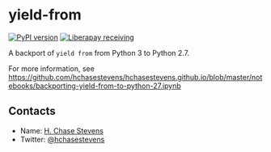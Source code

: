 # yield-from

[![PyPI version](https://badge.fury.io/py/yield-from.svg)](https://badge.fury.io/py/yield-from)
[![Liberapay receiving](https://img.shields.io/liberapay/receives/hchasestevens.svg)](https://liberapay.com/hchasestevens/)

A backport of `yield from` from Python 3 to Python 2.7.

For more information, see https://github.com/hchasestevens/hchasestevens.github.io/blob/master/notebooks/backporting-yield-from-to-python-27.ipynb

## Contacts

* Name: [H. Chase Stevens](http://www.chasestevens.com)
* Twitter: [@hchasestevens](https://twitter.com/hchasestevens)
